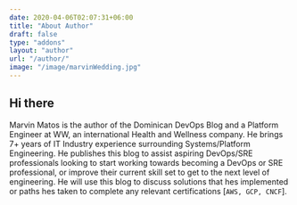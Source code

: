 ```yaml
---
date: 2020-04-06T02:07:31+06:00
title: "About Author"
draft: false
type: "addons"
layout: "author"
url: "/author/"
image: "/image/marvinWedding.jpg"
---
```


## Hi there

Marvin Matos is the author of the Dominican DevOps Blog and a Platform Engineer at WW, an international Health and Wellness company. He brings 7+ years of IT Industry experience surrounding Systems/Platform Engineering. He publishes this blog to assist aspiring DevOps/SRE professionals looking to start working towards becoming a DevOps or SRE professional, or improve their current skill set to get to the next level of engineering. He will use this blog to discuss solutions that hes implemented or paths hes taken to complete any relevant certifications [`AWS, GCP, CNCF`].